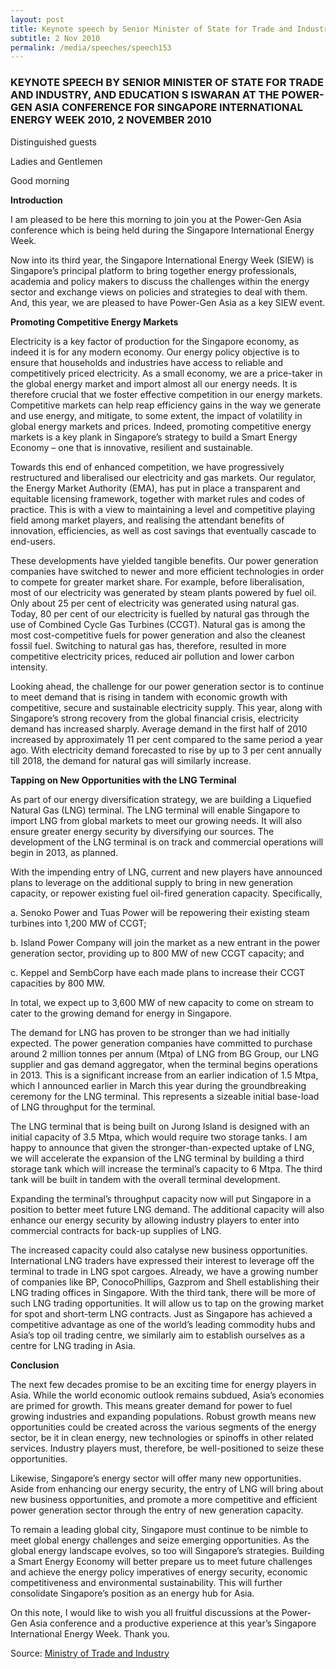 ```yaml
---
layout: post
title: Keynote speech by Senior Minister of State for Trade and Industry, and Education S Iswaran at the Power-Gen Asia Conference for Singapore International Energy Week 2010, 2 November 2010
subtitle: 2 Nov 2010
permalink: /media/speeches/speech153
---
```


### KEYNOTE SPEECH BY SENIOR MINISTER OF STATE FOR TRADE AND INDUSTRY, AND EDUCATION S ISWARAN AT THE POWER-GEN ASIA CONFERENCE FOR SINGAPORE INTERNATIONAL ENERGY WEEK 2010, 2 NOVEMBER 2010

Distinguished guests

Ladies and Gentlemen

Good morning

**Introduction**

I am pleased to be here this morning to join you at the Power-Gen Asia conference which is being held during the Singapore International Energy Week.

Now into its third year, the Singapore International Energy Week (SIEW) is Singapore’s principal platform to bring together energy professionals, academia and policy makers to discuss the challenges within the energy sector and exchange views on policies and strategies to deal with them. And, this year, we are pleased to have Power-Gen Asia as a key SIEW event.

**Promoting Competitive Energy Markets**

Electricity is a key factor of production for the Singapore economy, as indeed it is for any modern economy. Our energy policy objective is to ensure that households and industries have access to reliable and competitively priced electricity. As a small economy, we are a price-taker in the global energy market and import almost all our energy needs. It is therefore crucial that we foster effective competition in our energy markets. Competitive markets can help reap efficiency gains in the way we generate and use energy, and mitigate, to some extent, the impact of volatility in global energy markets and prices. Indeed, promoting competitive energy markets is a key plank in Singapore’s strategy to build a Smart Energy Economy – one that is innovative, resilient and sustainable.

Towards this end of enhanced competition, we have progressively restructured and liberalised our electricity and gas markets. Our regulator, the Energy Market Authority (EMA), has put in place a transparent and equitable licensing framework, together with market rules and codes of practice. This is with a view to maintaining a level and competitive playing field among market players, and realising the attendant benefits of innovation, efficiencies, as well as cost savings that eventually cascade to end-users.

These developments have yielded tangible benefits. Our power generation companies have switched to newer and more efficient technologies in order to compete for greater market share. For example, before liberalisation, most of our electricity was generated by steam plants powered by fuel oil. Only about 25 per cent of electricity was generated using natural gas. Today, 80 per cent of our electricity is fuelled by natural gas through the use of Combined Cycle Gas Turbines (CCGT). Natural gas is among the most cost-competitive fuels for power generation and also the cleanest fossil fuel. Switching to natural gas has, therefore, resulted in more competitive electricity prices, reduced air pollution and lower carbon intensity.

Looking ahead, the challenge for our power generation sector is to continue to meet demand that is rising in tandem with economic growth with competitive, secure and sustainable electricity supply. This year, along with Singapore’s strong recovery from the global financial crisis, electricity demand has increased sharply. Average demand in the first half of 2010 increased by approximately 11 per cent compared to the same period a year ago. With electricity demand forecasted to rise by up to 3 per cent annually till 2018, the demand for natural gas will similarly increase.

**Tapping on New Opportunities with the LNG Terminal**

As part of our energy diversification strategy, we are building a Liquefied Natural Gas (LNG) terminal. The LNG terminal will enable Singapore to import LNG from global markets to meet our growing needs. It will also ensure greater energy security by diversifying our sources. The development of the LNG terminal is on track and commercial operations will begin in 2013, as planned.

With the impending entry of LNG, current and new players have announced plans to leverage on the additional supply to bring in new generation capacity, or repower existing fuel oil-fired generation capacity. Specifically,

a. Senoko Power and Tuas Power will be repowering their existing steam turbines into 1,200 MW of CCGT;

b. Island Power Company will join the market as a new entrant in the power generation sector, providing up to 800 MW of new CCGT capacity; and

c. Keppel and SembCorp have each made plans to increase their CCGT capacities by 800 MW.

In total, we expect up to 3,600 MW of new capacity to come on stream to cater to the growing demand for energy in Singapore.

The demand for LNG has proven to be stronger than we had initially expected. The power generation companies have committed to purchase around 2 million tonnes per annum (Mtpa) of LNG from BG Group, our LNG supplier and gas demand aggregator, when the terminal begins operations in 2013. This is a significant increase from an earlier indication of 1.5 Mtpa, which I announced earlier in March this year during the groundbreaking ceremony for the LNG terminal. This represents a sizeable initial base-load of LNG throughput for the terminal.

The LNG terminal that is being built on Jurong Island is designed with an initial capacity of 3.5 Mtpa, which would require two storage tanks. I am happy to announce that given the stronger-than-expected uptake of LNG, we will accelerate the expansion of the LNG terminal by building a third storage tank which will increase the terminal’s capacity to 6 Mtpa. The third tank will be built in tandem with the overall terminal development.

Expanding the terminal’s throughput capacity now will put Singapore in a position to better meet future LNG demand. The additional capacity will also enhance our energy security by allowing industry players to enter into commercial contracts for back-up supplies of LNG.

The increased capacity could also catalyse new business opportunities. International LNG traders have expressed their interest to leverage off the terminal to trade in LNG spot cargoes. Already, we have a growing number of companies like BP, ConocoPhillips, Gazprom and Shell establishing their LNG trading offices in Singapore. With the third tank, there will be more of such LNG trading opportunities. It will allow us to tap on the growing market for spot and short-term LNG contracts. Just as Singapore has achieved a competitive advantage as one of the world’s leading commodity hubs and Asia’s top oil trading centre, we similarly aim to establish ourselves as a centre for LNG trading in Asia.

**Conclusion**

The next few decades promise to be an exciting time for energy players in Asia. While the world economic outlook remains subdued, Asia’s economies are primed for growth. This means greater demand for power to fuel growing industries and expanding populations. Robust growth means new opportunities could be created across the various segments of the energy sector, be it in clean energy, new technologies or spinoffs in other related services. Industry players must, therefore, be well-positioned to seize these opportunities.

Likewise, Singapore’s energy sector will offer many new opportunities. Aside from enhancing our energy security, the entry of LNG will bring about new business opportunities, and promote a more competitive and efficient power generation sector through the entry of new generation capacity.

To remain a leading global city, Singapore must continue to be nimble to meet global energy challenges and seize emerging opportunities. As the global energy landscape evolves, so too will Singapore’s strategies. Building a Smart Energy Economy will better prepare us to meet future challenges and achieve the energy policy imperatives of energy security, economic competitiveness and environmental sustainability. This will further consolidate Singapore’s position as an energy hub for Asia.

On this note, I would like to wish you all fruitful discussions at the Power-Gen Asia conference and a productive experience at this year’s Singapore International Energy Week. Thank you.

Source: [<a href="https://www.mti.gov.sg/" target="_blank">Ministry of Trade and Industry</a>](https://www.mti.gov.sg/)
